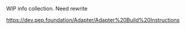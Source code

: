 WIP info collection. Need rewrite

https://dev.pep.foundation/Adapter/Adapter%20Build%20Instructions

